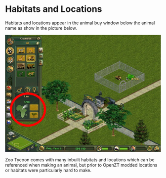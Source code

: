 # Habitats and Locations

Habitats and locations appear in the animal buy window below the animal name as show in the picture below.

![Habitats and Locations](./images/animal_buy_circle_habitat_location.jpg)

Zoo Tycoon comes with many inbuilt habitats and locations which can be referenced when making an animal, but prior to OpenZT modded locations or habitats were particularly hard to make.

```toml
```